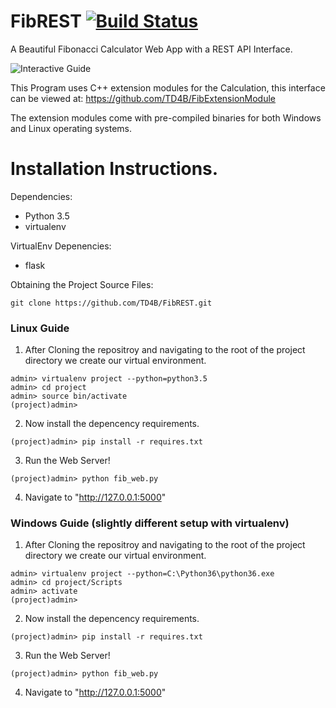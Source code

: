 # FibREST [![Build Status](https://travis-ci.org/TD4B/FibREST.svg?branch=master)](https://travis-ci.org/TD4B/FibREST)
A Beautiful Fibonacci Calculator Web App with a REST API Interface.

![Interactive Guide](https://i.imgur.com/E4tY8zw.gif)

This Program uses C++ extension modules for the Calculation, this interface can be viewed at:
https://github.com/TD4B/FibExtensionModule

The extension modules come with pre-compiled binaries for both Windows and Linux operating systems.
# Installation Instructions.
Dependencies:
* Python 3.5
* virtualenv

VirtualEnv Depenencies:
* flask

Obtaining the Project Source Files:
```
git clone https://github.com/TD4B/FibREST.git
```

### Linux Guide

1) After Cloning the repositroy and navigating to the root of the project directory we create our virtual environment.
```
admin> virtualenv project --python=python3.5
admin> cd project
admin> source bin/activate
(project)admin>
```
2) Now install the depencency requirements.
```
(project)admin> pip install -r requires.txt
```
3) Run the Web Server!
```
(project)admin> python fib_web.py
```
4) Navigate to "http://127.0.0.1:5000"

### Windows Guide (slightly different setup with virtualenv)

1) After Cloning the repositroy and navigating to the root of the project directory we create our virtual environment.
```
admin> virtualenv project --python=C:\Python36\python36.exe
admin> cd project/Scripts
admin> activate
(project)admin>
```
2) Now install the depencency requirements.
```
(project)admin> pip install -r requires.txt
```
3) Run the Web Server!
```
(project)admin> python fib_web.py
```
4) Navigate to "http://127.0.0.1:5000"
